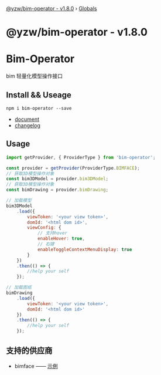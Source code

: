 [@yzw/bim-operator - v1.8.0](README.md) › [Globals](globals.md)

# @yzw/bim-operator - v1.8.0

# Bim-Operator

bim 轻量化模型操作接口

## Install && Useage

```shell
npm i bim-operator --save
```

- [document](./doc/globals.md)
- [changelog](./CHANGELOG.md)

## Usage

```js
import getProvider, { ProviderType } from 'bim-operator';

const provider = getProvider(ProviderType.BIMFACE);
// 获取3D模型操作对象
const bim3DModel = provider.bim3DModel;
// 获取3D模型操作对象
const bimDrawing = provider.bimDrawing;

// 加载模型
bim3DModel
    .load({
        viewToken: '<your view token>',
        domId: '<html dom id>',
        viewConfig: {
            // 支持hover
            enableHover: true,
            // 右键
            enableToggleContextMenuDisplay: true
        }
    })
    .then(() => {
        //help your self
    });

// 加载图纸
bimDrawing
    .load({
        viewToken: '<your view token>',
        domId: '<html dom id>'
    })
    .then(() => {
        //help your self
    });
```

## 支持的供应商

- bimface —— [示例](https://github.com/youkaisteve/bimface-demo)
